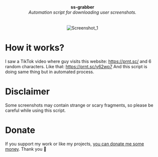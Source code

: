<p align="center">
	<b>ss-grabber</b>
	<br>
  <i>Automation script for downloading user screenshots.</i>
	<br><br><br>
	<img alt="Screenshot_1" src="https://user-images.githubusercontent.com/48186982/94435670-bc8f5200-019b-11eb-902d-533a3a6f3a03.gif">
</p>

# How it works?
I saw a TikTok video where guy visits this website: https://prnt.sc/ and 6 random characters. Like that: https://prnt.sc/y62wp7
And this script is doing same thing but in automated process.

# Disclaimer
Some screenshots may contain strange or scary fragments, so please be careful while using this script.

# Donate
If you support my work or like my projects, [you can donate me some money](https://github.com/hXR16F/donate/blob/master/README.md). Thank you 💙
